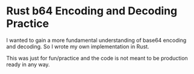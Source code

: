 # Rust b64 Encoding and Decoding Practice

I wanted to gain a more fundamental understanding of base64 encoding and decoding. So I wrote my own implementation in Rust.

This was just for fun/practice and the code is not meant to be production ready in any way. 

